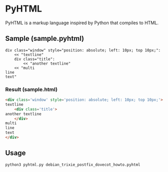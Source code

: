 # PyHTML
PyHTML is a markup language inspired by Python that compiles to HTML.

## Sample (sample.pyhtml)
```
div class="window" style="position: absolute; left: 10px; top 10px;":
    << "textline"
    div class="title":
        << "another textline"
    << "multi
line
text"
```

### Result (sample.html)
```html
<div class='window' style='position: absolute; left: 10px; top 10px;'>
textline
    <div class='title'>
another textline
    </div>
multi
line
text
</div>
```

## Usage
```
python3 pyhtml.py debian_trixie_postfix_dovecot_howto.pyhtml
```
